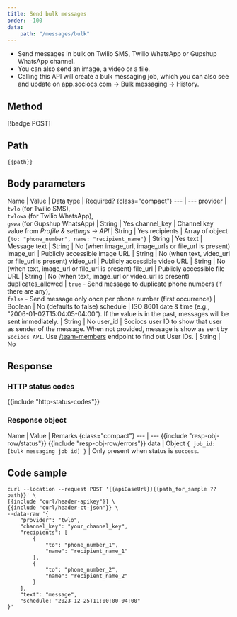 ```yaml
---
title: Send bulk messages
order: -100
data:
    path: "/messages/bulk"
---
```


- Send messages in bulk on Twilio SMS, Twilio WhatsApp or Gupshup WhatsApp channel.
- You can also send an image, a video or a file.
- Calling this API will create a bulk messaging job, which you can also see and update on app.sociocs.com -> Bulk messaging -> History.

## Method

[!badge POST]

## Path

`{{path}}`

## Body parameters

Name | Value | Data type | Required? {class="compact"}
--- | ---
provider | `twlo` (for Twilio SMS), <br />`twlowa` (for Twilio WhatsApp), <br />`gswa` (for Gupshup WhatsApp) | String | Yes
channel_key | Channel key value from *Profile & settings -> API* | String | Yes
recipients | Array of object `{to: "phone_number", name: "recipient_name"}` | String | Yes
text | Message text | String | No (when image_url, image_urls or file_url is present)
image_url | Publicly accessible image URL | String | No (when text, video_url or file_url is present)
video_url | Publicly accessible video URL | String | No (when text, image_url or file_url is present)
file_url | Publicly accessible file URL | String | No (when text, image_url or video_url is present)
duplicates_allowed | `true` - Send message to duplicate phone numbers (if there are any), <br /> `false` - Send message only once per phone number (first occurrence) | Boolean | No (defaults to false)
schedule | ISO 8601 date & time (e.g., "2006-01-02T15:04:05-04:00"). If the value is in the past, messages will be sent immediately. | String | No
user_id | Sociocs user ID to show that user as sender of the message. When not provided, message is show as sent by `Sociocs API`. Use [/team-members](/api/team-members/list.md) endpoint to find out User IDs. | String | No

## Response

### HTTP status codes

{{include "http-status-codes"}}

### Response object

Name | Value | Remarks {class="compact"}
--- | ---
{{include "resp-obj-row/status"}}
{{include "resp-obj-row/errors"}}
data | Object `{ job_id: [bulk messaging job id] }` | Only present when status is `success`.

## Code sample

```shell
curl --location --request POST '{{apiBaseUrl}}{{path_for_sample ?? path}}' \
{{include "curl/header-apikey"}} \
{{include "curl/header-ct-json"}} \
--data-raw '{
    "provider": "twlo",
    "channel_key": "your_channel_key",
    "recipients": [
        {
            "to": "phone_number_1",
            "name": "recipient_name_1"
        },
        {
            "to": "phone_number_2",
            "name": "recipient_name_2"
        }
    ],
    "text": "message",
    "schedule: "2023-12-25T11:00:00-04:00"
}'
```